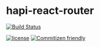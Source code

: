 # hapi-react-router

[![Build Status](https://img.shields.io/travis/travi/hapi-react-router.svg?style=flat)](https://travis-ci.org/travi/hapi-react-router)

[![license](https://img.shields.io/github/license/travi/hapi-react-router.svg)](LICENSE)
[![Commitizen friendly](https://img.shields.io/badge/commitizen-friendly-brightgreen.svg)](http://commitizen.github.io/cz-cli/)
